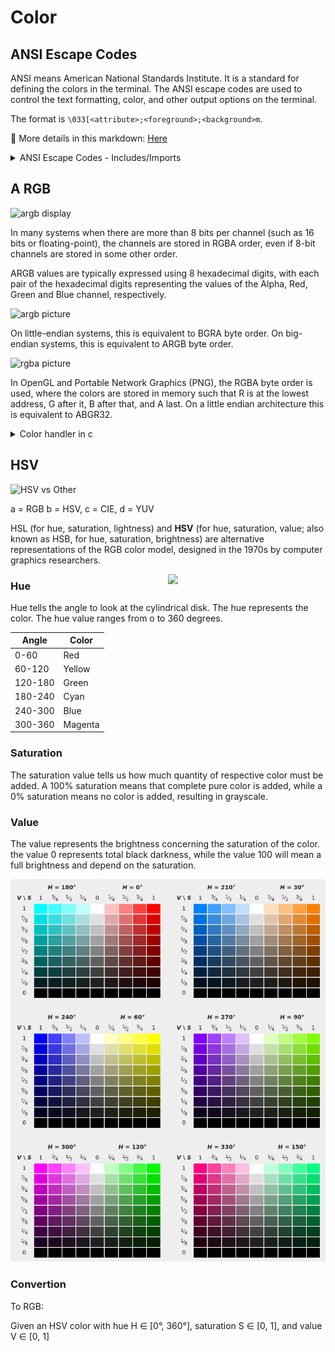 # Color

## ANSI Escape Codes

ANSI means American National Standards Institute. It is a standard for defining the colors in the terminal. The ANSI escape codes are used to control the text formatting, color, and other output options on the terminal.

The format is `\033[<attribute>;<foreground>;<background>m`.
 
🎨 More details in this markdown: [Here](/Notes/ascii-art.md#ansi-escape-codes)

<details>
  <summary>ANSI Escape Codes - Includes/Imports</summary>

In C language: 
- [Download this header](https://raw.githubusercontent.com/Tablerase/42_Projects/main/Projects/Pipex/pipex/Includes/color.h)
- Include it in your project with `#include "color.h"`

```c
#include "path/to/color.h"
```

</details>

## A RGB

![argb display](https://upload.wikimedia.org/wikipedia/commons/0/0b/RGBA_comp.png)

In many systems when there are more than 8 bits per channel (such as 16 bits or floating-point), the channels are stored in RGBA order, even if 8-bit channels are stored in some other order.

ARGB values are typically expressed using 8 hexadecimal digits, with each pair of the hexadecimal digits representing the values of the Alpha, Red, Green and Blue channel, respectively.

![argb picture](https://upload.wikimedia.org/wikipedia/commons/0/0e/PixelSamples32bppRGBA.png)

On little-endian systems, this is equivalent to BGRA byte order. On big-endian systems, this is equivalent to ARGB byte order.

![rgba picture](https://upload.wikimedia.org/wikipedia/commons/d/d7/HexRGBAbits.png)

In OpenGL and Portable Network Graphics (PNG), the RGBA byte order is used, where the colors are stored in memory such that R is at the lowest address, G after it, B after that, and A last. On a little endian architecture this is equivalent to ABGR32.

<details>
  <summary>Color handler in c</summary>

```c
// Bit shifting / Bitwise operators
// handle color argb (alpha, red, green, blue)

int create_argb(int a, int r, int g, int b)
{
 return (a << 24 | r << 16 | g << 8 | b);
}

int get_alpha(int argb)
{
 return ((argb >> 24) & 0xFF);
}

int get_red(int argb)
{
 return ((argb >> 16) & 0xFF);
}

int get_green(int argb)
{
 return ((argb >> 8) & 0xFF);
}

int get_blue(int argb)
{
 return (argb & 0xFF);
}
```

</details>

## HSV

![HSV vs Other](https://www.researchgate.net/profile/Hamid-Jalab/publication/329019029/figure/fig1/AS:960478280957952@1606007275709/Color-representation-in-different-color-models-a-RGB-color-space-b-HSV-color-space-c.png)

a = RGB b = HSV, c = CIE, d = YUV

HSL (for hue, saturation, lightness) and **HSV** (for hue, saturation, value; also known as HSB, for hue, saturation, brightness) are alternative representations of the RGB color model, designed in the 1970s by computer graphics researchers.

<img src="https://upload.wikimedia.org/wikipedia/commons/0/00/HSV_color_solid_cone_chroma_gray.png" align="right" width="50%">

### Hue

Hue tells the angle to look at the cylindrical disk. The hue represents the color. The hue value ranges from o to 360 degrees.

| Angle | Color   |
|-------|---------|
| 0-60  | Red     |
| 60-120 | Yellow |
| 120-180 | Green  |
| 180-240 | Cyan   |
| 240-300 | Blue   |
| 300-360 | Magenta |

### Saturation

The saturation value tells us how much quantity of respective color must be added. A 100% saturation means that complete pure color is added, while a 0% saturation means no color is added, resulting in grayscale.

### Value

The value represents the brightness concerning the saturation of the color. the value 0 represents total black darkness, while the value 100 will mean a full brightness and depend on the saturation.

![HSV list](/Notes/Media/HSV.png)

### Convertion

To RGB:

Given an HSV color with hue H ∈ [0°, 360°], saturation S ∈ [0, 1], and value V ∈ [0, 1]
